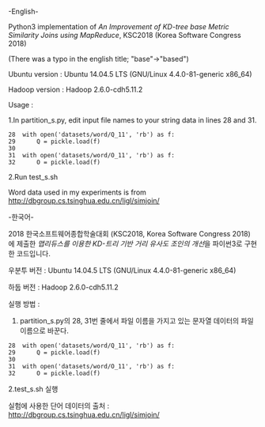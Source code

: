 -English-

Python3 implementation of *An Improvement of KD-tree base Metric Similarity Joins using MapReduce*, KSC2018 (Korea Software Congress 2018)

(There was a typo in the english title; "base"->"based")


Ubuntu version : Ubuntu 14.04.5 LTS (GNU/Linux 4.4.0-81-generic x86_64)

Hadoop version : Hadoop 2.6.0-cdh5.11.2


Usage :


1.In partition_s.py, edit input file names to your string data in lines 28 and 31.
```
28  with open('datasets/word/Q_11', 'rb') as f:
29      Q = pickle.load(f)
30
31  with open('datasets/word/O_11', 'rb') as f:
32      O = pickle.load(f)
```

2.Run test_s.sh


Word data used in my experiments is from http://dbgroup.cs.tsinghua.edu.cn/ligl/simjoin/


-한국어-

2018 한국소프트웨어종합학술대회 (KSC2018, Korea Software Congress 2018) 에 제출한 *맵리듀스를 이용한 KD-트리 기반 거리 유사도 조인의 개선*을 파이썬3로 구현한 코드입니다.


우분투 버전 : Ubuntu 14.04.5 LTS (GNU/Linux 4.4.0-81-generic x86_64)

하둡 버전 : Hadoop 2.6.0-cdh5.11.2


실행 방법 : 

1. partition_s.py의 28, 31번 줄에서 파일 이름을 가지고 있는 문자열 데이터의 파일 이름으로 바꾼다.

```
28  with open('datasets/word/Q_11', 'rb') as f:
29      Q = pickle.load(f)
30
31  with open('datasets/word/O_11', 'rb') as f:
32      O = pickle.load(f)
```


2.test_s.sh 실행


실험에 사용한 단어 데이터의 출처 : http://dbgroup.cs.tsinghua.edu.cn/ligl/simjoin/

